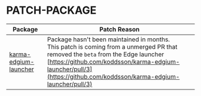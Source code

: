 # PATCH-PACKAGE

| Package | Patch Reason |
| --- | --- |
| [karma-edgium-launcher](https://github.com/koddsson/karma-edgium-launcher/) | Package hasn't been maintained in months.<br>This patch is coming from a unmerged PR that removed the `beta` from the Edge launcher<br>[https://github.com/koddsson/karma-edgium-launcher/pull/3](https://github.com/koddsson/karma-edgium-launcher/pull/3) |

